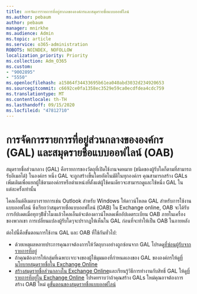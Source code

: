 ```yaml
---
title: การจัดการรายการที่อยู่สากลขององค์กรและสมุดรายชื่อแบบออฟไลน์
ms.author: pebaum
author: pebaum
manager: mnirkhe
ms.audience: Admin
ms.topic: article
ms.service: o365-administration
ROBOTS: NOINDEX, NOFOLLOW
localization_priority: Priority
ms.collection: Adm_O365
ms.custom:
- "9002895"
- "5550"
ms.openlocfilehash: a15864f34433695b61ea040abd3032d234920653
ms.sourcegitcommit: c6692ce0fa1358ec3529e59ca0ecdfdea4cdc759
ms.translationtype: MT
ms.contentlocale: th-TH
ms.lasthandoff: 09/15/2020
ms.locfileid: "47812710"
---
```

# <a name="managing-organization-global-address-list-gal-and-offline-address-book-oab"></a>การจัดการรายการที่อยู่ส่วนกลางขององค์กร (GAL) และสมุดรายชื่อแบบออฟไลน์ (OAB)

สมุดรายชื่อส่วนกลาง (GAL) คือรายการของวัตถุที่เปิดใช้งานจดหมาย (ชนิดของผู้รับใดก็ตามที่สามารถรับอีเมลได้) ในองค์กร หนึ่ง GAL จะถูกสร้างขึ้นโดยอัตโนมัติในทุกองค์กร คุณสามารถสร้าง GALs เพิ่มเติมเพื่อแยกผู้ใช้ตามองค์กรหรือตำแหน่งที่ตั้งแต่ผู้ใช้คนเดียวจะสามารถดูและใช้หนึ่ง GAL ในแต่ละครั้งเท่านั้น

ไคลเอ็นต์อีเมลบางรายการเช่น Outlook สำหรับ Windows ให้ดาวน์โหลด GAL สำหรับการใช้งานแบบออฟไลน์ ซึ่งเรียกว่าสมุดรายชื่อแบบออฟไลน์ (OAB) ใน Exchange online, OAB จะได้รับการอัปเดตเมื่อทุกๆ8ชั่วโมงแล้วไคลเอ็นต์จะต้องดาวน์โหลดเพื่ออัปเดตระเบียน OAB ภายในเครื่องของพวกเขา การเปลี่ยนแปลงผู้รับใดๆจะปรากฏให้เห็นใน GAL ก่อนที่จะทำให้เป็น OAB ในภายหลัง

ต่อไปนี้คือขั้นตอนการใช้งาน GAL และ OAB ที่ใช้กันทั่วไป:

- ด้วยเหตุผลหลายประการคุณอาจต้องการให้วัตถุบางอย่างถูกซ่อนจาก GAL โปรดดู[ที่ซ่อนผู้รับจากรายการที่อยู่](https://docs.microsoft.com/exchange/address-books/address-lists/manage-address-lists#hide-recipients-from-address-lists)
- ถ้าคุณต้องการให้กลุ่มที่เฉพาะเจาะจงของผู้ใช้มุมมองที่กำหนดเองของ GAL ขององค์กรให้ดู[ที่นโยบายสมุดรายชื่อใน Exchange Online](https://docs.microsoft.com/exchange/address-books/address-book-policies/address-book-policies)
- [สร้างสมุดรายชื่อส่วนกลางใน Exchange Online](https://docs.microsoft.com/exchange/address-books/address-lists/create-global-address-list)และเรียนรู้วิธีการทำงานกับสิทธิ์ GAL ให้ดู[ที่รายการที่อยู่ใน Exchange Online](https://docs.microsoft.com/exchange/address-books/address-lists/address-lists) โปรดทราบว่าถ้าคุณสร้าง GALs ใหม่คุณอาจต้องการสร้าง OAB ใหม่ ดู[ขั้นตอนของสมุดรายชื่อแบบออฟไลน์](https://docs.microsoft.com/exchange/address-books/offline-address-books/offline-address-book-procedures)
